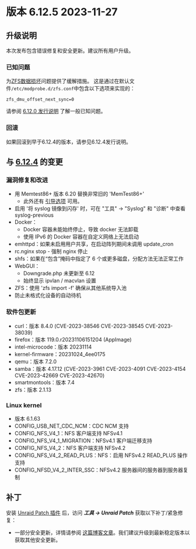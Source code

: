 # 版本 6.12.5 2023-11-27

## 升级说明

本次发布包含错误修复和安全更新。建议所有用户升级。

### 已知问题

为[ZFS数据损坏](https://github.com/openzfs/zfs/issues/15526)问题提供了缓解措施。 这是通过在默认文件`/etc/modprobe.d/zfs.conf`中包含以下选项来实现的：

`zfs_dmu_offset_next_sync=0`

请参阅 [6.12.0 发行说明](6.12.0.md#known-issues) 了解一般已知问题。

### 回滚

如果回滚到早于6.12.4的版本，请参见6.12.4发行说明。

## 与 [6.12.4](6.12.4.md) 的变更

### 漏洞修复和改进

- 用 Memtest86+ 版本 6.20 替换非常旧的 'MemTest86+'
  - 此外还有 [引导选项](https://github.com/memtest86plus/memtest86plus#boot-options) 可用。
- 启用 '将 syslog 镜像到闪存' 时，可在 "工具" -> "Syslog" 和 "诊断" 中查看 syslog-previous
- Docker：
  - Docker 容器未能始终停止，导致 docker 无法卸载
  - 使用 IPv6 的 Docker 容器在自定义网络上无法启动
- emhttpd：如果未启用用户共享，在启动阵列期间未调用 update\_cron
- rc.nginx stop - 强制 nginx 停止
- shfs：如果在“包含”掩码中指定了 6 个或更多磁盘，分配方法无法正常工作
- WebGUI：
  - Downgrade.php 未更新至 6.12
  - 始终显示 ipvlan / macvlan 设置
- ZFS：使用 'zfs import -f' 确保从其他系统导入池
- 防止未格式化设备的自动待机

### 软件包更新

- curl：版本 8.4.0 (CVE-2023-38546 CVE-2023-38545 CVE-2023-38039)
- firefox：版本 119.0.r20231106151204 (AppImage)
- intel-microcode：版本 20231114
- kernel-firmware：20231024\_4ee0175
- qemu：版本 7.2.0
- samba：版本 4.17.12 (CVE-2023-3961 CVE-2023-4091 CVE-2023-4154 CVE-2023-42669 CVE-2023-42670)
- smartmontools：版本 7.4
- zfs：版本 2.1.13

### Linux kernel

- 版本 6.1.63
- CONFIG\_USB\_NET\_CDC\_NCM：CDC NCM 支持
- CONFIG\_NFS\_V4\_1：NFS 客户端支持 NFSv4.1
- CONFIG\_NFS\_V4\_1\_MIGRATION：NFSv4.1 客户端迁移支持
- CONFIG\_NFS\_V4\_2：NFS 客户端支持 NFSv4.2
- CONFIG\_NFS\_V4\_2\_READ\_PLUS：NFS：启用 NFSv4.2 READ\_PLUS 操作支持
- CONFIG\_NFSD\_V4\_2\_INTER\_SSC：NFSv4.2 服务器间的服务器到服务器复制

## 补丁

安装 [Unraid Patch 插件](https://forums.unraid.net/topic/185560-unraid-patch-plugin/) 后，访问 ***工具 → Unraid Patch*** 获取以下补丁/紧急修复：

- 一部分安全更新，详情请参阅 [这篇博客文章](https://unraid.net/blog/cvd)。我们建议升级到最新稳定版本以获取其他安全更新。
